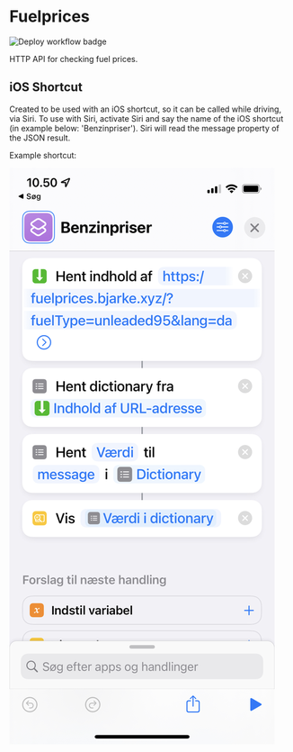 # Fuelprices
![Deploy workflow badge](https://github.com/bjarke-xyz/fuelprices/actions/workflows/deploy.yaml/badge.svg)

HTTP API for checking fuel prices.


## iOS Shortcut
Created to be used with an iOS shortcut, so it can be called while driving, via Siri. To use with Siri, activate Siri and say the name of the iOS shortcut (in example below: 'Benzinpriser'). Siri will read the message property of the JSON result.

Example shortcut:

![ios shortcut](./docs/ios_shortcut.jpeg)